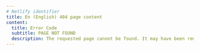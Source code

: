 ```yaml
---
# Netlify identifier
title: En (English) 404 page content
content:
  title: Error Code
  subtitle: PAGE NOT FOUND
  description: The requested page cannot be found. It may have been removed or the link can be broken. If you entered a web address please check it was correct and try again.
---
```

